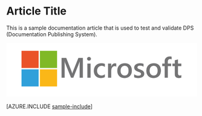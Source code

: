 <properties pageTitle="Sample article" 
	description="This is an example article" 
	services="project-madeira" 
	documentationCenter=""
	authors="bursteg"
/>
<tags
    ms.service="project-madeira"
    ms.topic="article"
    ms.devlang="na"
    ms.tgt_pltfrm="na"
    ms.workload="na"
    ms.date="05/12/2016"
    ms.author="europe\edupont" />

# Article Title #

This is a sample documentation article that is used to test and validate DPS (Documentation Publishing System).

![](./media/sample-article/logo.png)  

[AZURE.INCLUDE [sample-include](../includes/sample-include.md)]